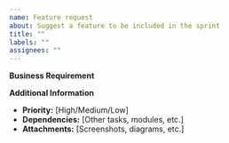 ```yaml
---
name: Feature request
about: Suggest a feature to be included in the sprint
title: ""
labels: ""
assignees: ""
---
```


**Business Requirement**

**Additional Information**

- **Priority:** [High/Medium/Low]
- **Dependencies:** [Other tasks, modules, etc.]
- **Attachments:** [Screenshots, diagrams, etc.]
